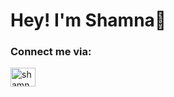 
<h1>Hey! I'm Shamna👋</h1>

<h3>Connect me via:</h3>
<p>
<a href="https://www.linkedin.com/in/shamna-noushad-6202051b6/" target="blank"><img align="center" src="https://raw.githubusercontent.com/rahuldkjain/github-profile-readme-generator/master/src/images/icons/Social/instagram.svg" alt="shamna_noushad" height="30" width="40" /></a>
</p>
